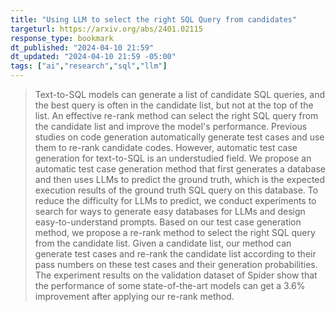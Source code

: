 ```yaml
---
title: "Using LLM to select the right SQL Query from candidates"
targeturl: https://arxiv.org/abs/2401.02115
response_type: bookmark
dt_published: "2024-04-10 21:59"
dt_updated: "2024-04-10 21:59 -05:00"
tags: ["ai","research","sql","llm"]
---
```


> Text-to-SQL models can generate a list of candidate SQL queries, and the best query is often in the candidate list, but not at the top of the list. An effective re-rank method can select the right SQL query from the candidate list and improve the model's performance. Previous studies on code generation automatically generate test cases and use them to re-rank candidate codes. However, automatic test case generation for text-to-SQL is an understudied field. We propose an automatic test case generation method that first generates a database and then uses LLMs to predict the ground truth, which is the expected execution results of the ground truth SQL query on this database. To reduce the difficulty for LLMs to predict, we conduct experiments to search for ways to generate easy databases for LLMs and design easy-to-understand prompts. Based on our test case generation method, we propose a re-rank method to select the right SQL query from the candidate list. Given a candidate list, our method can generate test cases and re-rank the candidate list according to their pass numbers on these test cases and their generation probabilities. The experiment results on the validation dataset of Spider show that the performance of some state-of-the-art models can get a 3.6\% improvement after applying our re-rank method. 